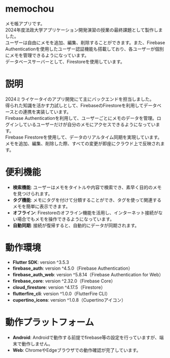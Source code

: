 # memochou

メモ帳アプリです。  
2024年度法政大学アプリケーション開発演習の授業の最終課題として製作しました。  
ユーザーは自由にメモを追加、編集、削除することができます。また、Firebase Authenticationを使用したユーザー認証機能も搭載しており、各ユーザーが個別にメモを管理できるようになっています。  
データベースサーバーとして、Firestoreを使用しています。

# 説明
2024ミライケータイのアプリ開発にて主にバックエンドを担当しました。  
得られた知識を活かす力試しとして、FirebaseのFirestoreを利用してデータベースとの連携を実装しています。  
Firebase Authenticationを利用して、ユーザーごとにメモのデータを管理。ログインしているユーザーだけが自分のメモにアクセスできるようになっています。  
Firebase Firestoreを使用して、データのリアルタイム同期を実現しています。メモを追加、編集、削除した際、すべての変更が即座にクラウド上で反映されます。

# 便利機能
- **検索機能**: ユーザーはメモをタイトルや内容で検索でき、素早く目的のメモを見つけられます。  
- **タグ機能**: メモにタグを付けて分類することができ、タグを使って関連するメモを簡単に表示できます。  
- **オフライン**: Firestoreのオフライン機能を活用し、インターネット接続がない場合でもメモを操作できるようになっています。  
- **自動同期**: 接続が復帰すると、自動的にデータが同期されます。

# 動作環境
- **Flutter SDK**: version ^3.5.3
- **firebase_auth**: version ^4.5.0（Firebase Authentication）
- **firebase_auth_web**: version ^5.8.14（Firebase Authentication for Web）
- **firebase_core**: version ^2.32.0（Firebase Core）
- **cloud_firestore**: version ^4.17.5（Firestore）
- **flutterfire_cli**: version ^1.0.0（FlutterFire CLI）
- **cupertino_icons**: version ^1.0.8（Cupertinoアイコン）

# 動作プラットフォーム
- **Android**: Androidで動作する前提でfirebase等の設定を行っていますが、端末で動作しません。
- **Web**: ChromeやEdgeブラウザでの動作確認が完了しています。
